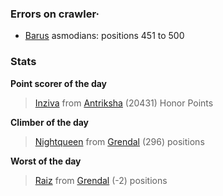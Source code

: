 ### Errors on crawler·
- [Barus](/#/ranking/Barus) asmodians: positions 451 to 500


### Stats

**Point scorer of the day**
>[Inziva](/#/character/Antriksha/787296) from [Antriksha](/#/ranking/Antriksha)  (20431) Honor Points


**Climber of the day**
>[Nightqueen](/#/character/Grendal/37333) from [Grendal](/#/ranking/Grendal)  (296) positions


**Worst of the day**
>[Raiz](/#/character/Grendal/13014) from [Grendal](/#/ranking/Grendal)  (-2) positions


